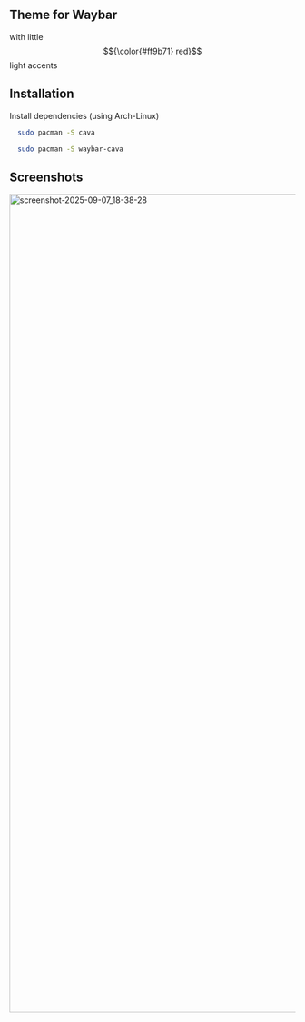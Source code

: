 ## Theme for Waybar

 with little $${\color{#ff9b71} red}$$ light accents

## Installation

Install dependencies (using Arch-Linux)

```bash
  sudo pacman -S cava
```
```bash
  sudo pacman -S waybar-cava
```
    
## Screenshots

<img width="2560" height="1440" alt="screenshot-2025-09-07_18-38-28" src="https://github.com/user-attachments/assets/16c8b398-d1b3-4519-bcbe-e15ad920c7ff" />

